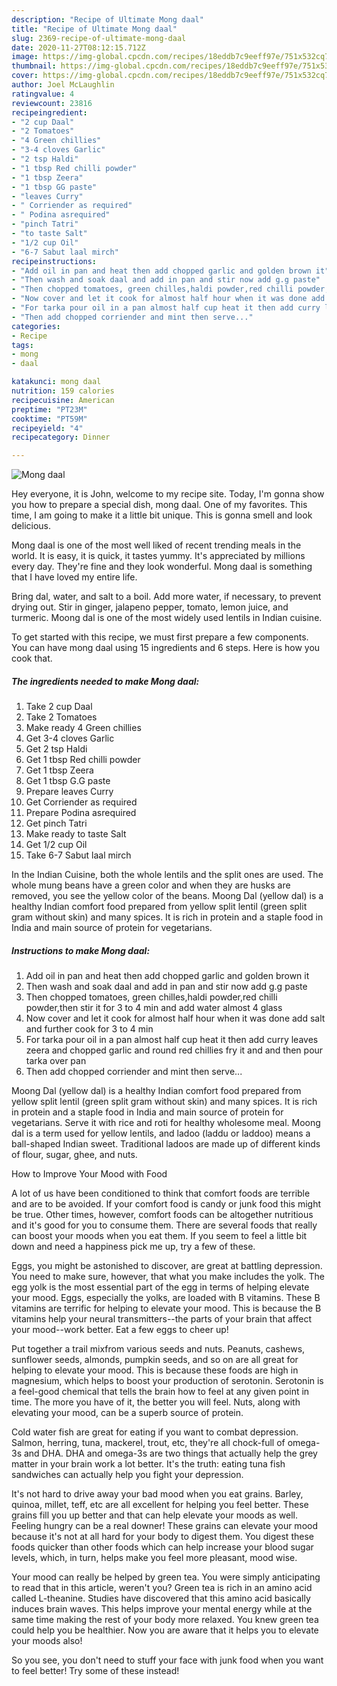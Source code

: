 ```yaml
---
description: "Recipe of Ultimate Mong daal"
title: "Recipe of Ultimate Mong daal"
slug: 2369-recipe-of-ultimate-mong-daal
date: 2020-11-27T08:12:15.712Z
image: https://img-global.cpcdn.com/recipes/18eddb7c9eeff97e/751x532cq70/mong-daal-recipe-main-photo.jpg
thumbnail: https://img-global.cpcdn.com/recipes/18eddb7c9eeff97e/751x532cq70/mong-daal-recipe-main-photo.jpg
cover: https://img-global.cpcdn.com/recipes/18eddb7c9eeff97e/751x532cq70/mong-daal-recipe-main-photo.jpg
author: Joel McLaughlin
ratingvalue: 4
reviewcount: 23816
recipeingredient:
- "2 cup Daal"
- "2 Tomatoes"
- "4 Green chillies"
- "3-4 cloves Garlic"
- "2 tsp Haldi"
- "1 tbsp Red chilli powder"
- "1 tbsp Zeera"
- "1 tbsp GG paste"
- "leaves Curry"
- " Corriender as required"
- " Podina asrequired"
- "pinch Tatri"
- "to taste Salt"
- "1/2 cup Oil"
- "6-7 Sabut laal mirch"
recipeinstructions:
- "Add oil in pan and heat then add chopped garlic and golden brown it"
- "Then wash and soak daal and add in pan and stir now add g.g paste"
- "Then chopped tomatoes, green chilles,haldi powder,red chilli powder,then stir it for 3 to 4 min and add water almost 4 glass"
- "Now cover and let it cook for almost half hour when it was done add salt and further cook for 3 to 4 min"
- "For tarka pour oil in a pan almost half cup heat it then add curry leaves zeera and chopped garlic and round red chillies fry it and and then pour tarka over pan"
- "Then add chopped corriender and mint then serve..."
categories:
- Recipe
tags:
- mong
- daal

katakunci: mong daal 
nutrition: 159 calories
recipecuisine: American
preptime: "PT23M"
cooktime: "PT59M"
recipeyield: "4"
recipecategory: Dinner

---
```



![Mong daal](https://img-global.cpcdn.com/recipes/18eddb7c9eeff97e/751x532cq70/mong-daal-recipe-main-photo.jpg)

Hey everyone, it is John, welcome to my recipe site. Today, I'm gonna show you how to prepare a special dish, mong daal. One of my favorites. This time, I am going to make it a little bit unique. This is gonna smell and look delicious.

Mong daal is one of the most well liked of recent trending meals in the world. It is easy, it is quick, it tastes yummy. It's appreciated by millions every day. They're fine and they look wonderful. Mong daal is something that I have loved my entire life.

Bring dal, water, and salt to a boil. Add more water, if necessary, to prevent drying out. Stir in ginger, jalapeno pepper, tomato, lemon juice, and turmeric. Moong dal is one of the most widely used lentils in Indian cuisine.


To get started with this recipe, we must first prepare a few components. You can have mong daal using 15 ingredients and 6 steps. Here is how you cook that.

<!--inarticleads1-->

##### The ingredients needed to make Mong daal:

1. Take 2 cup Daal
1. Take 2 Tomatoes
1. Make ready 4 Green chillies
1. Get 3-4 cloves Garlic
1. Get 2 tsp Haldi
1. Get 1 tbsp Red chilli powder
1. Get 1 tbsp Zeera
1. Get 1 tbsp G.G paste
1. Prepare leaves Curry
1. Get  Corriender as required
1. Prepare  Podina asrequired
1. Get pinch Tatri
1. Make ready to taste Salt
1. Get 1/2 cup Oil
1. Take 6-7 Sabut laal mirch


In the Indian Cuisine, both the whole lentils and the split ones are used. The whole mung beans have a green color and when they are husks are removed, you see the yellow color of the beans. Moong Dal (yellow dal) is a healthy Indian comfort food prepared from yellow split lentil (green split gram without skin) and many spices. It is rich in protein and a staple food in India and main source of protein for vegetarians. 

<!--inarticleads2-->

##### Instructions to make Mong daal:

1. Add oil in pan and heat then add chopped garlic and golden brown it
1. Then wash and soak daal and add in pan and stir now add g.g paste
1. Then chopped tomatoes, green chilles,haldi powder,red chilli powder,then stir it for 3 to 4 min and add water almost 4 glass
1. Now cover and let it cook for almost half hour when it was done add salt and further cook for 3 to 4 min
1. For tarka pour oil in a pan almost half cup heat it then add curry leaves zeera and chopped garlic and round red chillies fry it and and then pour tarka over pan
1. Then add chopped corriender and mint then serve...


Moong Dal (yellow dal) is a healthy Indian comfort food prepared from yellow split lentil (green split gram without skin) and many spices. It is rich in protein and a staple food in India and main source of protein for vegetarians. Serve it with rice and roti for healthy wholesome meal. Moong dal is a term used for yellow lentils, and ladoo (laddu or laddoo) means a ball-shaped Indian sweet. Traditional ladoos are made up of different kinds of flour, sugar, ghee, and nuts. 

How to Improve Your Mood with Food


A lot of us have been conditioned to think that comfort foods are terrible and are to be avoided. If your comfort food is candy or junk food this might be true. Other times, however, comfort foods can be altogether nutritious and it's good for you to consume them. There are several foods that really can boost your moods when you eat them. If you seem to feel a little bit down and need a happiness pick me up, try a few of these.

Eggs, you might be astonished to discover, are great at battling depression. You need to make sure, however, that what you make includes the yolk. The egg yolk is the most essential part of the egg in terms of helping elevate your mood. Eggs, especially the yolks, are loaded with B vitamins. These B vitamins are terrific for helping to elevate your mood. This is because the B vitamins help your neural transmitters--the parts of your brain that affect your mood--work better. Eat a few eggs to cheer up!

Put together a trail mixfrom various seeds and nuts. Peanuts, cashews, sunflower seeds, almonds, pumpkin seeds, and so on are all great for helping to elevate your mood. This is because these foods are high in magnesium, which helps to boost your production of serotonin. Serotonin is a feel-good chemical that tells the brain how to feel at any given point in time. The more you have of it, the better you will feel. Nuts, along with elevating your mood, can be a superb source of protein.

Cold water fish are great for eating if you want to combat depression. Salmon, herring, tuna, mackerel, trout, etc, they're all chock-full of omega-3s and DHA. DHA and omega-3s are two things that actually help the grey matter in your brain work a lot better. It's the truth: eating tuna fish sandwiches can actually help you fight your depression. 

It's not hard to drive away your bad mood when you eat grains. Barley, quinoa, millet, teff, etc are all excellent for helping you feel better. These grains fill you up better and that can help elevate your moods as well. Feeling hungry can be a real downer! These grains can elevate your mood because it's not at all hard for your body to digest them. You digest these foods quicker than other foods which can help increase your blood sugar levels, which, in turn, helps make you feel more pleasant, mood wise.

Your mood can really be helped by green tea. You were simply anticipating to read that in this article, weren't you? Green tea is rich in an amino acid called L-theanine. Studies have discovered that this amino acid basically induces brain waves. This helps improve your mental energy while at the same time making the rest of your body more relaxed. You knew green tea could help you be healthier. Now you are aware that it helps you to elevate your moods also!

So you see, you don't need to stuff your face with junk food when you want to feel better! Try some of these instead!

